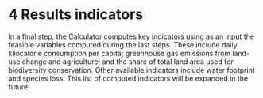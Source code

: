 # 4 Results indicators

In a final step, the Calculator computes key indicators using as an input the feasible variables computed during the last steps. These include daily kilocalorie consumption per capita; greenhouse gas emissions from land-use change and agriculture; and the share of total land area used for biodiversity conservation. Other available indicators include water footprint and species loss. This list of computed indicators will be expanded in the future.